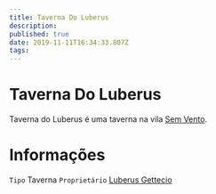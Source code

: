 ```yaml
---
title: Taverna Do Luberus
description: 
published: true
date: 2019-11-11T16:34:33.807Z
tags: 
---
```


<!-- SUBTITLE: Visão geral sobre Taverna Do Luberus -->

# Taverna Do Luberus
Taverna do Luberus é uma taverna na vila [Sem Vento](http://localhost/lugares/plano-material/drafeon/sudeste-de-drafeon/sem-vento#sem-vento).

# Informações
`Tipo` Taverna
`Proprietário` [Luberus Gettecio](http://localhost/individuos/luberus-gettecio#luberus-gettecio)
